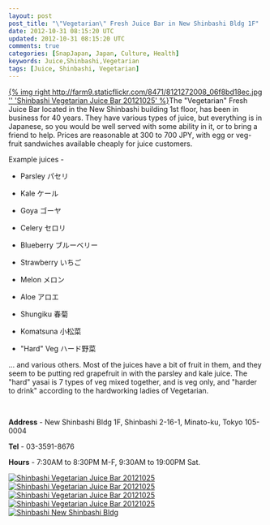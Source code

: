 ```yaml
---           
layout: post
post_title: "\"Vegetarian\" Fresh Juice Bar in New Shinbashi Bldg 1F"
date: 2012-10-31 08:15:20 UTC
updated: 2012-10-31 08:15:20 UTC
comments: true
categories: [SnapJapan, Japan, Culture, Health]
keywords: Juice,Shinbashi,Vegetarian
tags: [Juice, Shinbashi, Vegetarian]
---
```

 


[{% img right http://farm9.staticflickr.com/8471/8121272008_06f8bd18ec.jpg '' 'Shinbashi Vegetarian Juice Bar 20121025' %}](http://www.flickr.com/photos/81796435@N00/8121272008 "View 'Shinbashi Vegetarian Juice Bar 20121025' on Flickr.com")The "Vegetarian" Fresh Juice Bar located in the New Shinbashi building 1st floor, has been in business for 40 years. They have various types of juice, but everything is in Japanese, so you would be well served with some ability in it, or to bring a friend to help. Prices are reasonable at 300 to 700 JPY, with egg or veg-fruit sandwiches available cheaply for juice customers.




Example juices - 


- Parsley パセリ

- Kale ケール

- Goya ゴーヤ

- Celery セロリ

- Blueberry ブルーベリー

- Strawberry いちご

- Melon メロン

- Aloe アロエ

- Shungiku 春菊

- Komatsuna 小松菜

- "Hard" Veg ハード野菜



… and various others. Most of the juices have a bit of fruit in them, and they seem to be putting red grapefruit in with the parsley and kale juice. The "hard" yasai is 7 types of veg mixed together, and is veg only, and "harder to drink" according to the hardworking ladies of Vegetarian. 




 




**Address** - New Shinbashi Bldg 1F, Shinbashi 2-16-1, Minato-ku, Tokyo 105-0004




**Tel** - 03-3591-8676




**Hours** - 7:30AM to 8:30PM M-F, 9:30AM to 19:00PM Sat.




[![Shinbashi Vegetarian Juice Bar 20121025](http://farm9.staticflickr.com/8471/8121272008_06f8bd18ec_s.jpg)](http://www.flickr.com/photos/81796435@N00/8121272008 "View 'Shinbashi Vegetarian Juice Bar 20121025' on Flickr.com")[![Shinbashi Vegetarian Juice Bar 20121025](http://farm9.staticflickr.com/8324/8121256019_f1312b0cf4_s.jpg)](http://www.flickr.com/photos/81796435@N00/8121256019 "View 'Shinbashi Vegetarian Juice Bar 20121025' on Flickr.com")[![Shinbashi Vegetarian Juice Bar 20121025](http://farm9.staticflickr.com/8193/8121254507_9f72a00006_s.jpg)](http://www.flickr.com/photos/81796435@N00/8121254507 "View 'Shinbashi Vegetarian Juice Bar 20121025' on Flickr.com")[![Shinbashi Vegetarian Juice Bar 20121025](http://farm9.staticflickr.com/8192/8121271024_e17a9b7c7a_s.jpg)](http://www.flickr.com/photos/81796435@N00/8121271024 "View 'Shinbashi Vegetarian Juice Bar 20121025' on Flickr.com")[![Shinbashi New Shinbashi Bldg ](http://farm9.staticflickr.com/8475/8121238847_2d971a78e7_s.jpg)](http://www.flickr.com/photos/81796435@N00/8121238847 "View 'Shinbashi New Shinbashi Bldg ")


